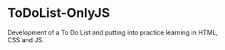 # ToDoList-OnlyJS
Development of a To Do List and putting into practice learning in HTML, CSS and JS.
